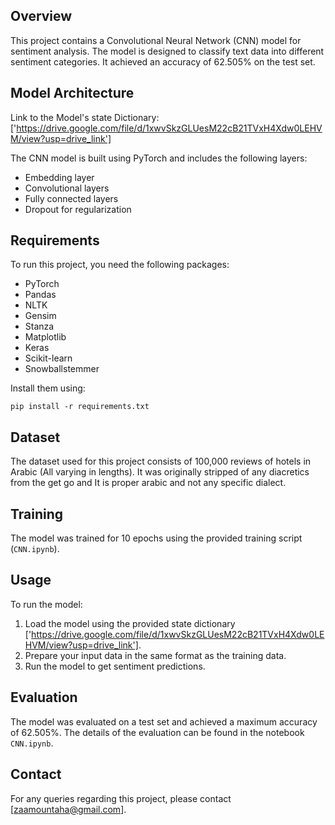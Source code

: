 ## Overview

This project contains a Convolutional Neural Network (CNN) model for sentiment analysis. The model is designed to classify text data into different sentiment categories. It achieved an accuracy of 62.505% on the test set.

## Model Architecture

Link to the Model's state Dictionary: ['https://drive.google.com/file/d/1xwvSkzGLUesM22cB21TVxH4Xdw0LEHVM/view?usp=drive_link']

The CNN model is built using PyTorch and includes the following layers:

- Embedding layer
- Convolutional layers
- Fully connected layers
- Dropout for regularization

## Requirements

To run this project, you need the following packages:

- PyTorch
- Pandas
- NLTK
- Gensim
- Stanza
- Matplotlib
- Keras
- Scikit-learn
- Snowballstemmer

Install them using:

`pip install -r requirements.txt`

## Dataset

The dataset used for this project consists of 100,000 reviews of hotels in Arabic (All varying in lengths). It was originally stripped of any diacretics from the get go and It is proper arabic and not any specific dialect.

## Training

The model was trained for 10 epochs using the provided training script (`CNN.ipynb`).

## Usage

To run the model:

1. Load the model using the provided state dictionary ['https://drive.google.com/file/d/1xwvSkzGLUesM22cB21TVxH4Xdw0LEHVM/view?usp=drive_link'].
2. Prepare your input data in the same format as the training data.
3. Run the model to get sentiment predictions.

## Evaluation

The model was evaluated on a test set and achieved a maximum accuracy of 62.505%. The details of the evaluation can be found in the notebook `CNN.ipynb`.

## Contact

For any queries regarding this project, please contact [zaamountaha@gmail.com].
